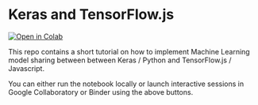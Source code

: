 # Keras and TensorFlow.js

[![Open in Colab](https://colab.research.google.com/assets/colab-badge.svg)](https://colab.research.google.com/github/bwv988/keras-tensorflowjs-tests/blob/master/colab-notebook/keras_tfjs.ipynb)

This repo contains a short tutorial on how to implement Machine Learning model sharing between between Keras / Python and TensorFlow.js / Javascript.

You can either run the notebook locally or launch interactive sessions in Google Collaboratory or Binder using the above buttons.